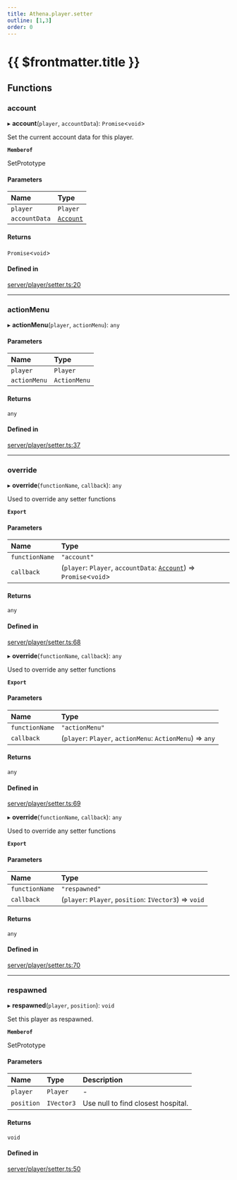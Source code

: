 ```yaml
---
title: Athena.player.setter
outline: [1,3]
order: 0
---
```


# {{ $frontmatter.title }}


## Functions

### account

▸ **account**(`player`, `accountData`): `Promise`<`void`\>

Set the current account data for this player.

**`Memberof`**

SetPrototype

#### Parameters

| Name | Type |
| :------ | :------ |
| `player` | `Player` |
| `accountData` | [`Account`](../interfaces/server_interface_iAccount_Account.md) |

#### Returns

`Promise`<`void`\>

#### Defined in

[server/player/setter.ts:20](https://github.com/Stuyk/altv-athena/blob/627294b/src/core/server/player/setter.ts#L20)

___

### actionMenu

▸ **actionMenu**(`player`, `actionMenu`): `any`

#### Parameters

| Name | Type |
| :------ | :------ |
| `player` | `Player` |
| `actionMenu` | `ActionMenu` |

#### Returns

`any`

#### Defined in

[server/player/setter.ts:37](https://github.com/Stuyk/altv-athena/blob/627294b/src/core/server/player/setter.ts#L37)

___

### override

▸ **override**(`functionName`, `callback`): `any`

Used to override any setter functions

**`Export`**

#### Parameters

| Name | Type |
| :------ | :------ |
| `functionName` | ``"account"`` |
| `callback` | (`player`: `Player`, `accountData`: [`Account`](../interfaces/server_interface_iAccount_Account.md)) => `Promise`<`void`\> |

#### Returns

`any`

#### Defined in

[server/player/setter.ts:68](https://github.com/Stuyk/altv-athena/blob/627294b/src/core/server/player/setter.ts#L68)

▸ **override**(`functionName`, `callback`): `any`

Used to override any setter functions

**`Export`**

#### Parameters

| Name | Type |
| :------ | :------ |
| `functionName` | ``"actionMenu"`` |
| `callback` | (`player`: `Player`, `actionMenu`: `ActionMenu`) => `any` |

#### Returns

`any`

#### Defined in

[server/player/setter.ts:69](https://github.com/Stuyk/altv-athena/blob/627294b/src/core/server/player/setter.ts#L69)

▸ **override**(`functionName`, `callback`): `any`

Used to override any setter functions

**`Export`**

#### Parameters

| Name | Type |
| :------ | :------ |
| `functionName` | ``"respawned"`` |
| `callback` | (`player`: `Player`, `position`: `IVector3`) => `void` |

#### Returns

`any`

#### Defined in

[server/player/setter.ts:70](https://github.com/Stuyk/altv-athena/blob/627294b/src/core/server/player/setter.ts#L70)

___

### respawned

▸ **respawned**(`player`, `position`): `void`

Set this player as respawned.

**`Memberof`**

SetPrototype

#### Parameters

| Name | Type | Description |
| :------ | :------ | :------ |
| `player` | `Player` | - |
| `position` | `IVector3` | Use null to find closest hospital. |

#### Returns

`void`

#### Defined in

[server/player/setter.ts:50](https://github.com/Stuyk/altv-athena/blob/627294b/src/core/server/player/setter.ts#L50)

